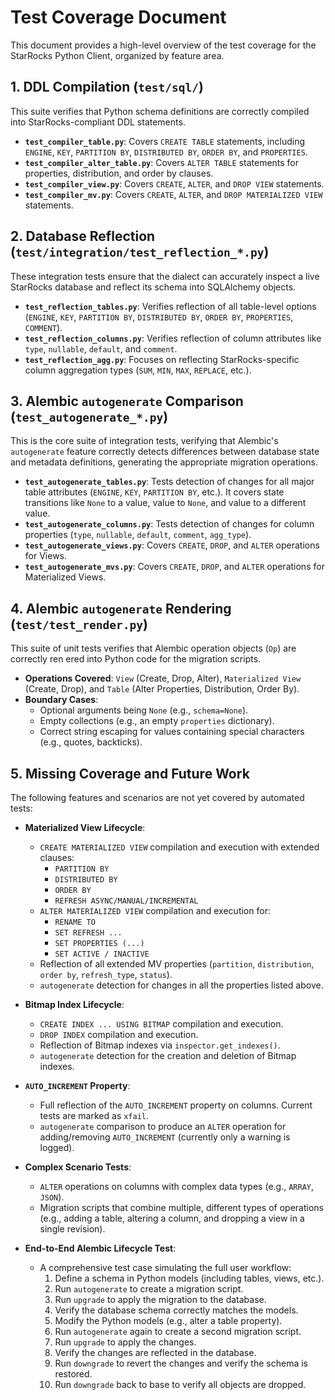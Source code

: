 # Test Coverage Document

This document provides a high-level overview of the test coverage for the StarRocks Python Client, organized by feature area.

## 1. DDL Compilation (`test/sql/`)

This suite verifies that Python schema definitions are correctly compiled into StarRocks-compliant DDL statements.

- **`test_compiler_table.py`**: Covers `CREATE TABLE` statements, including `ENGINE`, `KEY`, `PARTITION BY`, `DISTRIBUTED BY`, `ORDER BY`, and `PROPERTIES`.
- **`test_compiler_alter_table.py`**: Covers `ALTER TABLE` statements for properties, distribution, and order by clauses.
- **`test_compiler_view.py`**: Covers `CREATE`, `ALTER`, and `DROP VIEW` statements.
- **`test_compiler_mv.py`**: Covers `CREATE`, `ALTER`, and `DROP MATERIALIZED VIEW` statements.

## 2. Database Reflection (`test/integration/test_reflection_*.py`)

These integration tests ensure that the dialect can accurately inspect a live StarRocks database and reflect its schema into SQLAlchemy objects.

- **`test_reflection_tables.py`**: Verifies reflection of all table-level options (`ENGINE`, `KEY`, `PARTITION BY`, `DISTRIBUTED BY`, `ORDER BY`, `PROPERTIES`, `COMMENT`).
- **`test_reflection_columns.py`**: Verifies reflection of column attributes like `type`, `nullable`, `default`, and `comment`.
- **`test_reflection_agg.py`**: Focuses on reflecting StarRocks-specific column aggregation types (`SUM`, `MIN`, `MAX`, `REPLACE`, etc.).

## 3. Alembic `autogenerate` Comparison (`test_autogenerate_*.py`)

This is the core suite of integration tests, verifying that Alembic's `autogenerate` feature correctly detects differences between database state and metadata definitions, generating the appropriate migration operations.

- **`test_autogenerate_tables.py`**: Tests detection of changes for all major table attributes (`ENGINE`, `KEY`, `PARTITION BY`, etc.). It covers state transitions like `None` to a value, value to `None`, and value to a different value.
- **`test_autogenerate_columns.py`**: Tests detection of changes for column properties (`type`, `nullable`, `default`, `comment`, `agg_type`).
- **`test_autogenerate_views.py`**: Covers `CREATE`, `DROP`, and `ALTER` operations for Views.
- **`test_autogenerate_mvs.py`**: Covers `CREATE`, `DROP`, and `ALTER` operations for Materialized Views.

## 4. Alembic `autogenerate` Rendering (`test/test_render.py`)

This suite of unit tests verifies that Alembic operation objects (`Op`) are correctly ren
ered into Python code for the migration scripts.

- **Operations Covered**: `View` (Create, Drop, Alter), `Materialized View` (Create, Drop), and `Table` (Alter Properties, Distribution, Order By).
- **Boundary Cases**:
  - Optional arguments being `None` (e.g., `schema=None`).
  - Empty collections (e.g., an empty `properties` dictionary).
  - Correct string escaping for values containing special characters (e.g., quotes, backticks).

## 5. Missing Coverage and Future Work

The following features and scenarios are not yet covered by automated tests:

- **Materialized View Lifecycle**:

  - `CREATE MATERIALIZED VIEW` compilation and execution with extended clauses:
    - `PARTITION BY`
    - `DISTRIBUTED BY`
    - `ORDER BY`
    - `REFRESH ASYNC/MANUAL/INCREMENTAL`
  - `ALTER MATERIALIZED VIEW` compilation and execution for:
    - `RENAME TO`
    - `SET REFRESH ...`
    - `SET PROPERTIES (...)`
    - `SET ACTIVE / INACTIVE`
  - Reflection of all extended MV properties (`partition`, `distribution`, `order by`, `refresh_type`, `status`).
  - `autogenerate` detection for changes in all the properties listed above.

- **Bitmap Index Lifecycle**:

  - `CREATE INDEX ... USING BITMAP` compilation and execution.
  - `DROP INDEX` compilation and execution.
  - Reflection of Bitmap indexes via `inspector.get_indexes()`.
  - `autogenerate` detection for the creation and deletion of Bitmap indexes.

- **`AUTO_INCREMENT` Property**:

  - Full reflection of the `AUTO_INCREMENT` property on columns. Current tests are marked as `xfail`.
  - `autogenerate` comparison to produce an `ALTER` operation for adding/removing `AUTO_INCREMENT` (currently only a warning is logged).

- **Complex Scenario Tests**:

  - `ALTER` operations on columns with complex data types (e.g., `ARRAY`, `JSON`).
  - Migration scripts that combine multiple, different types of operations (e.g., adding a table, altering a column, and dropping a view in a single revision).

- **End-to-End Alembic Lifecycle Test**:
  - A comprehensive test case simulating the full user workflow:
    1. Define a schema in Python models (including tables, views, etc.).
    2. Run `autogenerate` to create a migration script.
    3. Run `upgrade` to apply the migration to the database.
    4. Verify the database schema correctly matches the models.
    5. Modify the Python models (e.g., alter a table property).
    6. Run `autogenerate` again to create a second migration script.
    7. Run `upgrade` to apply the changes.
    8. Verify the changes are reflected in the database.
    9. Run `downgrade` to revert the changes and verify the schema is restored.
    10. Run `downgrade` back to base to verify all objects are dropped.
